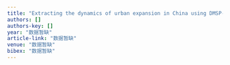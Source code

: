 ```yaml
---
title: "Extracting the dynamics of urban expansion in China using DMSP-OLS nighttime light data from 1992 to 2008"
authors: []
authors-key: []
year: "数据暂缺"
article-link: "数据暂缺"
venue: "数据暂缺"
bibex: "数据暂缺"
---
```

